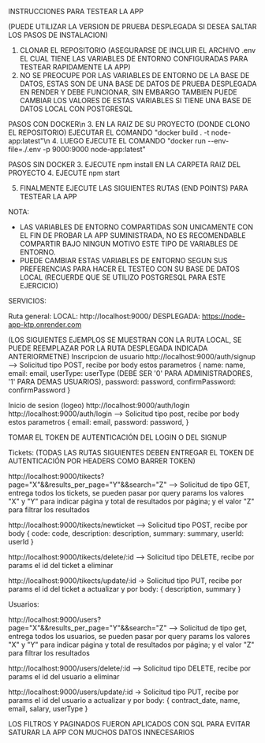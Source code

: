 INSTRUCCIONES PARA TESTEAR LA APP

(PUEDE UTILIZAR LA VERSION DE PRUEBA DESPLEGADA SI DESEA SALTAR LOS PASOS DE INSTALACION)
1. CLONAR EL REPOSITORIO (ASEGURARSE DE INCLUIR EL ARCHIVO .env EL CUAL TIENE LAS VARIABLES DE ENTORNO CONFIGURADAS PARA TESTEAR RAPIDAMENTE LA APP)
2. NO SE PREOCUPE POR LAS VARIABLES DE ENTORNO DE LA BASE DE DATOS, ESTAS SON DE UNA BASE DE DATOS DE PRUEBA DESPLEGADA EN RENDER Y DEBE FUNCIONAR, SIN EMBARGO TAMBIEN PUEDE CAMBIAR LOS VALORES DE ESTAS VARIABLES SI TIENE UNA BASE DE DATOS LOCAL CON POSTGRESQL

PASOS CON DOCKER\n
3. EN LA RAIZ DE SU PROYECTO (DONDE CLONO EL REPOSITORIO) EJECUTAR EL COMANDO "docker build . -t node-app:latest"\n
4. LUEGO EJECUTE EL COMANDO "docker run --env-file=./.env -p 9000:9000  node-app:latest"

PASOS SIN DOCKER
3. EJECUTE npm install EN LA CARPETA RAIZ DEL PROYECTO
4. EJECUTE npm start

5. FINALMENTE EJECUTE LAS SIGUIENTES RUTAS (END POINTS) PARA TESTEAR LA APP

NOTA:
- LAS VARIABLES DE ENTORNO COMPARTIDAS SON UNICAMENTE CON EL FIN DE PROBAR LA APP SUMINISTRADA, NO ES RECOMENDABLE COMPARTIR BAJO NINGUN MOTIVO ESTE TIPO DE VARIABLES DE ENTORNO.
- PUEDE CAMBIAR ESTAS VARIABLES DE ENTORNO SEGUN SUS PREFERENCIAS PARA HACER EL TESTEO CON SU BASE DE DATOS LOCAL (RECUERDE QUE SE UTILIZO POSTGRESQL PARA ESTE EJERCICIO)


SERVICIOS:

Ruta general:
LOCAL: http://localhost:9000/
DESPLEGADA: https://node-app-ktp.onrender.com

(LOS SIGUIENTES EJEMPLOS SE MUESTRAN CON LA RUTA LOCAL, SE PUEDE REEMPLAZAR POR LA RUTA DESPLEGADA INDICADA ANTERIORMETNE)
Inscripcion de usuario
http://localhost:9000/auth/signup
 --> Solicitud tipo POST, recibe por body estos parametros {
            name: name,
            email: email,
            userType: userType (DEBE SER '0' PARA ADMINISTRADORES, '1' PARA DEMAS USUARIOS),
            password: password,
            confirmPassword: confirmPassword
        }

Inicio de sesion (logeo)
http://localhost:9000/auth/login
http://localhost:9000/auth/login
 --> Solicitud tipo post, recibe por body estos parametros {
            email: email,
            password: password,
        }  


TOMAR EL TOKEN DE AUTENTICACIÓN DEL LOGIN O DEL SIGNUP

Tickets: (TODAS LAS RUTAS SIGUIENTES DEBEN ENTREGAR EL TOKEN DE AUTENTICACIÓN POR HEADERS COMO BARRER TOKEN)

http://localhost:9000/tikects?page="X"&&results_per_page="Y"&&search="Z"
--> Solicitud de tipo GET, entrega todos los tickets, se pueden pasar por query params los valores "X" y "Y" para indicar página y total de resultados por página; y el valor "Z" para filtrar los resultados

http://localhost:9000/tikects/newticket
--> Solicitud tipo POST, recibe por body {
            code: code,
            description: description,
            summary: summary,
            userId: userId
        }

http://localhost:9000/tikects/delete/:id
--> Solicitud tipo DELETE, recibe por params el id del ticket a eliminar

http://localhost:9000/tikects/update/:id
-> Solicitud tipo PUT, recibe por params el id del ticket a actualizar y por body: { description, summary }


Usuarios:

http://localhost:9000/users?page="X"&&results_per_page="Y"&&search="Z"
--> Solicitud de tipo get, entrega todos los usuarios, se pueden pasar por query params los valores "X" y "Y" para indicar página y total de resultados por página; y el valor "Z" para filtrar los resultados

http://localhost:9000/users/delete/:id
--> Solicitud tipo DELETE, recibe por params el id del usuario a eliminar

http://localhost:9000/users/update/:id
-> Solicitud tipo PUT, recibe por params el id del usuario a actualizar y por body: { contract_date, name, email, salary, userType }


LOS FILTROS Y PAGINADOS FUERON APLICADOS CON SQL PARA EVITAR SATURAR LA APP CON MUCHOS DATOS INNECESARIOS
